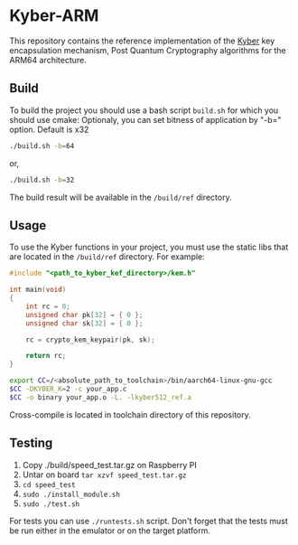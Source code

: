 # Kyber-ARM

This repository contains the reference implementation of the [Kyber](https://www.pq-crystals.org/kyber/) key encapsulation mechanism, Post Quantum Cryptography algorithms for the ARM64 architecture.

## Build

To build the project you should use a bash script `build.sh` for which you should use cmake:
Optionaly, you can set bitness of application by "-b=" option. Default is x32
```sh
./build.sh -b=64
```
or,
```sh
./build.sh -b=32
```
The build result will be available in the `/build/ref` directory.

## Usage

To use the Kyber functions in your project, you must use the static libs that are located in the `/build/ref` directory.
For example:

```c
#include "<path_to_kyber_kef_directory>/kem.h"

int main(void)
{
    int rc = 0;
    unsigned char pk[32] = { 0 };
    unsigned char sk[32] = { 0 };

    rc = crypto_kem_keypair(pk, sk);

    return rc;
}

```


```sh
export CC=/<absolute_path_to_toolchain>/bin/aarch64-linux-gnu-gcc
$CC -DKYBER_K=2 -c your_app.c
$CC -o binary your_app.o -L. -lkyber512_ref.a
```

Cross-compile is located in toolchain directory of this repository.

## Testing

1. Copy ./build/speed_test.tar.gz on Raspberry PI
2. Untar on board `tar xzvf speed_test.tar.gz`
3. `cd speed_test`
4. `sudo ./install_module.sh`
5. `sudo ./test.sh`

For tests you can use `./runtests.sh` script. Don't forget that the tests must be run either in the emulator or on the target platform.


